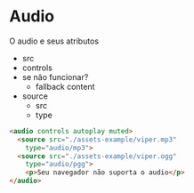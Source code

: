 # Audio

O audio e seus atributos

* src
* controls
* se não funcionar?
  * fallback content
* source
  * src
  * type

```html
<audio controls autoplay muted>
  <source src="./assets-example/viper.mp3"
    type="audio/mp3">
  <source src="./assets-example/viper.ogg"
    type="audio/pgg">
    <p>Seu navegador não suporta o audio</p>
</audio>
```